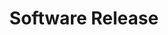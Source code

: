---
title: Software Release
position: 1.6
type: 
description: Get software release data
parameters:
  - name: Categories
    content: Category of class
  - name: Relationships
    content: Relationships to other Nodes
content_markdown: |-
  MATCH (SOFTWARE_VERSION:a) RETURN a
  {: .info }
  <br>
  ###### You can paginate by using the parameters listed above.
  ###### Lists all the photos you have access to. You can paginate by using the parameters listed above.
  ![API Image](/images/apiEcon.png){:class="img-responsive"} <br>
  <br> The Technopedia Version 6.0 API uses OAuth for authentication. To authenticate a session, pass your key in the request header. 
  Your API key should have been provided to you by Flexera support. If you do not have a key please contact support.

left_code_blocks:
  - code_block: |-
      $.get("http://api.myapp.com/books/", { "token": "YOUR_APP_KEY"}, function(data) {
        alert(data);
      });
    title: jQuery
    language: javascript
  - code_block: |-
      r = requests.get("http://api.myapp.com/books/", token="YOUR_APP_KEY")
      print r.text
    title: Python
    language: python
  - code_block: |-
      var request = require("request");
      request("http://api.myapp.com/books?token=YOUR_APP_KEY", function (error, response, body) {
      if (!error && response.statusCode == 200) {
        console.log(body);
      }
    title: Node.js
    language: javascript
  - code_block: |-
      curl http://sampleapi.readme.com/orders?key=YOUR_APP_KEY
    title: Curl
    language: bash
right_code_blocks:
  - code_block: |2-
      [
        {
          "id": 1,
          "title": "The Hunger Games",
          "score": 4.5,
          "dateAdded": "12/12/2013"
        },
        {
          "id": 1,
          "title": "The Hunger Games",
          "score": 4.7,
          "dateAdded": "15/12/2013"
        },
      ]
    title: Response
    language: json
  - code_block: |2-
      {
        "error": true,
        "message": "Invalid offset"
      }
    title: Error
    language: json
---